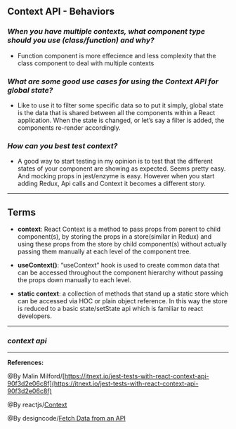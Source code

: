 ## **Context API - Behaviors**


### ***When you have multiple contexts, what component type should you use (class/function) and why?***

- Function component is more effecience and less complexity that the class component to deal with multiple contexts

### ***What are some good use cases for using the Context API for global state?***

- Like to use it to filter some specific data so to put it simply, global state is the data that is shared between all the components within a React application. When the state is changed, or let’s say a filter is added, the components re-render accordingly. 

### ***How can you best test context?***

- A good way to start testing in my opinion is to test that the different states of your component are showing as expected. Seems pretty easy. And mocking props in jest/enzyme is easy. However when you start adding Redux, Api calls and Context it becomes a different story.



-----------------------------------------------


## **Terms**

- **context**: React Context is a method to pass props from parent to child component(s), by storing the props in a store(similar in Redux) and using these props from the store by child component(s) without actually passing them manually at each level of the component tree.

- **useContext()**: “useContext” hook is used to create common data that can be accessed throughout the component hierarchy without passing the props down manually to each level.

- **static context**: a collection of methods that stand up a static store which can be accessed via HOC or plain object reference. In this way the store is reduced to a basic state/setState api which is familiar to react developers.

-----------------------------------------------

### ***context api***


-------------------------------------------------------------



**References:**

@By Malin Milford/[https://itnext.io/jest-tests-with-react-context-api-90f3d2e06c8f](https://itnext.io/jest-tests-with-react-context-api-90f3d2e06c8f) 

@By reactjs/[Context](https://reactjs.org/docs/context.html)

@By designcode/[Fetch Data from an API](https://designcode.io/react-hooks-handbook-fetch-data-from-an-api)
